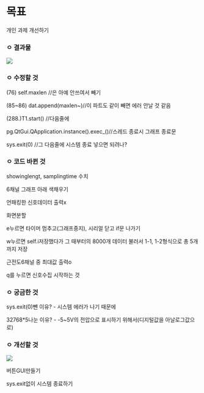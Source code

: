 # 목표 
개인 과제 개선하기


### ㅇ 결과물
![](https://velog.velcdn.com/images/sbeen/post/f9228e90-0bff-4a53-980d-fe665416288a/image.png)



### ㅇ 수정할 것
(76) self.maxlen //은 아예 안쓰여서 빼기

(85~86) dat.append(maxlen~)//이 파트도 같이 빼면 에러 안날 것 같음

(288.)T1.start() //다음줄에

pg.QtGui.QApplication.instance().exec_()//스레드 종료시 그래프 종료문

sys.exit(0) //그 다음줄에 시스템 종료 넣으면 되려나?

### ㅇ 코드 바뀐 것
showinglengt, samplingtime 수치

6채널 그래프 아래 색채우기

언패킹한 신호데이터 출력x

화면분할

e누르면 타이머 멈추고(그래프중지), 시리얼 닫고 if문 나가기

w누르면 self.i저장했다가 그 때부터의 8000개 데이터 불러서 1-1, 1-2형식으로 총 5개까지 저장

근전도6채널 중 최대값 출력o

q를 누르면 신호수집 시작하는 것

### ㅇ 궁금한 것
sys.exit(0)뺀 이유? - 시스템 에러가 나기 때문에

32768*5나눈 이유? - -5~5V의 전압으로 표시하기 위해서(디지털값을 아날로그값으로)


### ㅇ 개선할 것
![](https://velog.velcdn.com/images/sbeen/post/a930e592-3222-44a7-b5b0-27cce8e20510/image.png)

버튼GUI만들기

sys.exit없이 시스템 종료하기

